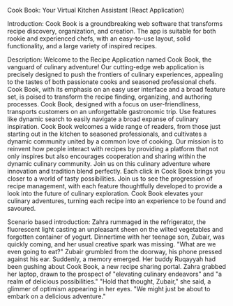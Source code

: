 Cook Book: Your Virtual Kitchen Assistant
(React Application)


Introduction:
Cook Book is a groundbreaking web software that transforms recipe discovery, organization, and creation. The app is suitable for both rookie and experienced chefs, with an easy-to-use layout, solid functionality, and a large variety of inspired recipes.

Description:
Welcome to the Recipe Application named Cook Book, the vanguard of culinary adventure! Our cutting-edge web application is precisely designed to push the frontiers of culinary experiences, appealing to the tastes of both passionate cooks and seasoned professional chefs. Cook Book, with its emphasis on an easy user interface and a broad feature set, is poised to transform   the   recipe   finding,   organizing,   and   authoring   processes. Cook Book, designed with a focus on user-friendliness, transports customers on an unforgettable gastronomic trip. Use features like dynamic search to easily navigate a broad expanse of culinary inspiration.
Cook Book welcomes a wide range of readers, from those just starting out in the kitchen to seasoned professionals, and cultivates a dynamic community united by a common love of cooking. Our mission is to reinvent how people interact with recipes by providing a platform that not only inspires but also encourages cooperation and sharing within the dynamic culinary community.
Join us on this culinary adventure where innovation and tradition blend perfectly. Each click in Cook Book brings you closer to a world of tasty possibilities. Join us to see the progression of recipe management, with each feature thoughtfully developed to provide a look into the future of culinary exploration. Cook Book elevates your culinary adventures, turning each recipe into an experience to be found and savoured.

Scenario based introduction:
Zahra rummaged in the refrigerator, the fluorescent light casting an unpleasant sheen on the wilted vegetables and forgotten container of yogurt. Dinnertime with her teenage son, Zubair, was quickly coming, and her usual creative spark was missing. "What are we even going to eat?" Zubair grumbled from the doorway, his phone pressed against his ear. Suddenly, a memory emerged. Her buddy Ruqayyah had been gushing about Cook Book, a new recipe sharing portal. Zahra grabbed her laptop, drawn to the prospect of "elevating culinary endeavors" and "a realm of delicious possibilities." "Hold that thought, Zubair," she said, a glimmer of optimism appearing in her eyes. "We might just be about to embark on a delicious adventure."
